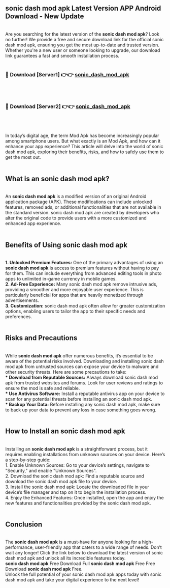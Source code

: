 ## sonic dash mod apk Latest Version APP Android Download - New Update
<br>
Are you searching for the latest version of the <strong>sonic dash mod apk</strong>? Look no further! We provide a free and secure download link for the official sonic dash mod apk, ensuring you get the most up-to-date and trusted version. Whether you're a new user or someone looking to upgrade, our download link guarantees a fast and smooth installation process.
<br>
<br>
<h3>🔴 Download [Server1] 👉👉 <a href="https://modyolo.store/sonic+dash+mod+apk">sonic_dash_mod_apk</a></h3><br>
<br>
<h3>🔴 Download [Server2] 👉👉 <a href="https://modyolo.store/sonic+dash+mod+apk">sonic_dash_mod_apk</a></h3><br>
<br>
<br>
In today’s digital age, the term Mod Apk has become increasingly popular among smartphone users. But what exactly is an Mod Apk, and how can it enhance your app experience? This article will delve into the world of sonic dash mod apk, exploring their benefits, risks, and how to safely use them to get the most out.
<br>
<br>
<h2>What is an sonic dash mod apk?</h2>
<br>
An <strong>sonic dash mod apk</strong> is a modified version of an original Android application package (APK). These modifications can include unlocked features, removed ads, or additional functionalities that are not available in the standard version. sonic dash mod apk are created by developers who alter the original code to provide users with a more customized and enhanced app experience.
<br>
<br>
<h2>Benefits of Using sonic dash mod apk</h2>
<br>
<strong> 1. Unlocked Premium Features:</strong> One of the primary advantages of using an <strong>sonic dash mod apk</strong> is access to premium features without having to pay for them. This can include everything from advanced editing tools in photo apps to unlimited in-game currency in mobile games.
<br>
<strong> 2. Ad-Free Experience:</strong> Many sonic dash mod apk remove intrusive ads, providing a smoother and more enjoyable user experience. This is particularly beneficial for apps that are heavily monetized through advertisements.
<br>
<strong> 3. Customization:</strong> sonic dash mod apk often allow for greater customization options, enabling users to tailor the app to their specific needs and preferences.
<br>
<br>
<h2>Risks and Precautions</h2>
<br>
While <strong>sonic dash mod apk</strong> offer numerous benefits, it’s essential to be aware of the potential risks involved. Downloading and installing sonic dash mod apk from untrusted sources can expose your device to malware and other security threats. Here are some precautions to take:
<br>
<strong> * Download from Reputable Sources:</strong> Always download sonic dash mod apk from trusted websites and forums. Look for user reviews and ratings to ensure the mod is safe and reliable.
<br>
<strong> * Use Antivirus Software:</strong> Install a reputable antivirus app on your device to scan for any potential threats before installing an sonic dash mod apk.
<br>
<strong> * Backup Your Data:</strong> Before installing any sonic dash mod apk, make sure to back up your data to prevent any loss in case something goes wrong.
<br>
<br>
<h2>How to Install an sonic dash mod apk</h2>
<br>
Installing an <strong>sonic dash mod apk</strong> is a straightforward process, but it requires enabling installations from unknown sources on your device. Here’s a step-by-step guide:
<br>
 1. Enable Unknown Sources: Go to your device’s settings, navigate to "Security," and enable "Unknown Sources".
<br>
 2. Download the sonic dash mod apk: Find a reputable source and download the sonic dash mod apk file to your device.
<br>
 3. Install the sonic dash mod apk: Locate the downloaded file in your device’s file manager and tap on it to begin the installation process.
<br>
 4. Enjoy the Enhanced Features: Once installed, open the app and enjoy the new features and functionalities provided by the sonic dash mod apk.
<br>
<br>
<h2><strong>Conclusion</strong></h2>
<br>
The <strong>sonic dash mod apk</strong> is a must-have for anyone looking for a high-performance, user-friendly app that caters to a wide range of needs. Don’t wait any longer! Click the link below to download the latest version of sonic dash mod apk and unlock all its incredible features today.
<br>
<strong>sonic dash mod apk</strong> Free Download Full <strong>sonic dash mod apk</strong> Free Free Download <strong>sonic dash mod apk</strong> Free.
<br>
Unlock the full potential of your sonic dash mod apk apps today with sonic dash mod apk and take your digital experience to the next level!